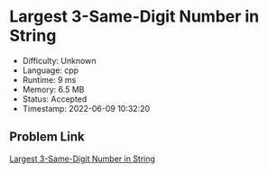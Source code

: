 # Largest 3-Same-Digit Number in String

- Difficulty: Unknown
- Language: cpp
- Runtime: 9 ms
- Memory: 6.5 MB
- Status: Accepted
- Timestamp: 2022-06-09 10:32:20

## Problem Link
[Largest 3-Same-Digit Number in String](https://leetcode.com/problems/largest-3-same-digit-number-in-string)

